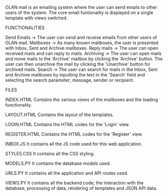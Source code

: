 OLAN mail is an emailing system where the user can send emails to other users of the system. The core email funtionality is displayed on a single template with views switched.

FUNCTIONALITIES

Send Emails -> The user can send and receive emails from other users of OLAN mail.
Mailboxes -> As many known mailboxes, the user is presented with Inbox, Sent and Archive mailboxes.
Reply mails -> The user can open received mails and can reply to mails.
Archiving -> The user can open mails and move mails to the 'Archive' mailbox by clicking the 'Archive' button. The user can then unarchive the mail by clicking the 'Unarchive' button for archived mails.
Search -> The user can search for mails in the Inbox, Sent and Archive mailboxes by inputting the text in the 'Search' field and selecting the search parameter; message, sender or recipient.


FILES

INDEX.HTML
Contains the various views of the mailboxes and the loading functionality.

LAYOUT.HTML
Contains the layout of the templates.

LOGIN.HTML
Contains the HTML codes for the 'Login' view.

REGISTER.HTML
Contains the HTML codes for the 'Register' view.

INBOX.JS
It contains all the JS code used for this web application.

STYLES.CSS
It contains all the CSS styling.

MODELS.PY
It contains the database models used.

URLS.PY
It contains all the application and API routes used.

VIEWS.PY
It contains all the backend code; the interaction with the database, processing of data, rendering of templates and JSON API data.
